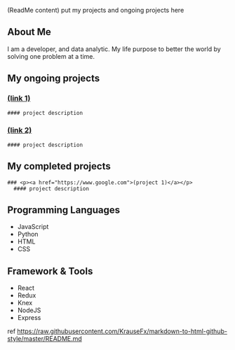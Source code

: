 (ReadMe content)
put my projects and ongoing projects here

## About Me

I am a developer, and data analytic. My life purpose to better the world by solving one problem at a time.

## My ongoing projects
  
  ### <p><a href="https://www.google.com">(link 1)</a></p>
    #### project description
  
  ### <p><a href="https://www.google.com">(link 2)</a></p>
    #### project description
  
## My completed projects

    ### <p><a href="https://www.google.com">(project 1)</a></p>
      #### project description
    
## Programming Languages
  - JavaScript
  - Python
  - HTML
  - CSS

## Framework & Tools
  - React
  - Redux
  - Knex
  - NodeJS
  - Express

ref
https://raw.githubusercontent.com/KrauseFx/markdown-to-html-github-style/master/README.md
